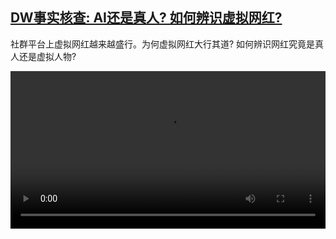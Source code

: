 <!--1707234422000-->
[DW事实核查: AI还是真人? 如何辨识虚拟网红?](https://www.dw.com/zh/DW%E4%BA%8B%E5%AE%9E%E6%A0%B8%E6%9F%A5:%20AI%E8%BF%98%E6%98%AF%E7%9C%9F%E4%BA%BA?%20%E5%A6%82%E4%BD%95%E8%BE%A8%E8%AF%86%E8%99%9A%E6%8B%9F%E7%BD%91%E7%BA%A2?/a-68187051)
------

<p>社群平台上虚拟网红越来越盛行。为何虚拟网红大行其道? 如何辨识网红究竟是真人还是虚拟人物?</small></p><video src="https://tvdownloaddw-a.akamaihd.net/dwtv_video/flv/vdt_zh/2024/dwvgchi240206_aiinfluencers_01icw_AVC_1280x720.mp4" controls style="width:100%"></video>
